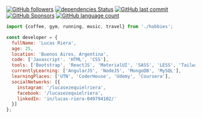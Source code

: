 [![GitHub followers](https://img.shields.io/github/followers/lucasezequielriera?tab=repositories?label=Follow%20me&logoColor=%21%5BGitHub%20followers%5D%28https%3A%2F%2Fimg.shields.io%2Fgithub%2Ffollowers%2Flucasezequielriera%3Flabel%3DFollow%2520me%26style%3Dsocial%29&style=social)](https://github.com/lucasezequielriera?tab=repositories)
[![dependencies Status](https://david-dm.org/lucasezequielriera/escuelasiade_it.svg)](https://github.com/lucasezequielriera?tab=repositories)
[![GitHub last commit](https://img.shields.io/github/last-commit/lucasezequielriera/React_CoderHouse?label=Last%20Activity&logo=signal&logoColor=green)](https://github.com/lucasezequielriera?tab=repositories)
[![GitHub Sponsors](https://img.shields.io/github/sponsors/lucasezequielriera?color=red&label=Sponsors&logo=w3c)](https://github.com/lucasezequielriera)
[![GitHub language count](https://img.shields.io/github/languages/count/lucasezequielriera/escuelasiade_it?color=good&label=Languages&logo=React)](https://github.com/lucasezequielriera)

```javascript
import {coffee, gym, running, music, travel} from './hobbies';

const developer = {
  fullName: 'Lucas Riera',
  age: 25,
  location: 'Buenos Aires, Argentina',
  code: ['Javascript'. 'HTML', 'CSS'],
  tools: ['Bootstrap', 'ReactJS', 'MaterialUI', 'SASS', 'LESS', 'Tailwind'],
  currentlyLearning: ['AngularJS', 'NodeJS', 'MongoDB', 'MySQL'],
  learningPlaces: ['UTN', 'CoderHouse', 'Udemy', 'Coursera'],
  socialNetworks: [{
    instagram: '/lucasezequielriera',
    facebook: '/lucasezequielriera',
    linkedIn: 'in/lucas-riera-049794102/'
  }]
};
```
